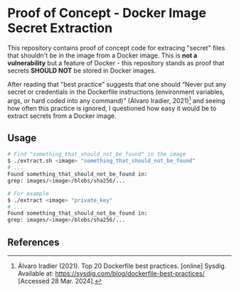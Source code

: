 # Proof of Concept - Docker Image Secret Extraction

This repository contains proof of concept code for extracing "secret" files that
shouldn't be in the image from a Docker image. This is **not a vulnerability**
but a feature of Docker - this repository stands as proof that secrets **SHOULD
NOT** be stored in Docker images.

After reading that "best practice" suggests that one should “Never put any
secret or credentials in the Dockerfile instructions (environment variables,
args, or hard coded into any command)” (Álvaro Iradier, 2021)[^1] and seeing how
often this practice is ignored, I questioned how easy it would be to extract
secrets from a Docker image.

## Usage

```bash
# Find "something_that_should_not_be_found" in the image
$ ./extract.sh <image> "something_that_should_not_be_found"
# ...
Found something_that_should_not_be_found in:
grep: images/<image>/blobs/sha256/...

# For example
$ ./extract <image> "private_key"
# ...
Found something_that_should_not_be_found in:
grep: images/<image>/blobs/sha256/...
```

## References

[^1]:
    Álvaro Iradier (2021). Top 20 Dockerfile best practices. [online] Sysdig.
    Available at: <https://sysdig.com/blog/dockerfile-best-practices/> [Accessed
    28 Mar. 2024].

